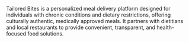 Tailored Bites is a personalized meal delivery platform designed for individuals with chronic conditions and dietary restrictions, offering culturally authentic, medically approved meals. It partners with dietitians and local restaurants to provide convenient, transparent, and health-focused food solutions.
